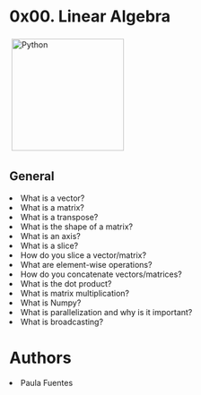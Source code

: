 # 0x00. Linear Algebra
<img src="https://lh3.googleusercontent.com/proxy/k625Qd8b0E4ehJQeURt-oCpv7caw26LUV_nXe02uFn5tBiP7NHBHvAaCefjo1HBnWeHJ5mumbbRe6QHOtZXi57mSi5KTDkqL7NjBpRzsmpyW9sLTz3IK83xi-oqH1KNMOHtD4P5bSZEN5xNAvrD_Sjg1P5Z16f2oAQM" alt="Python" height="200" style="vertical-align:top; margin:4px">

## General
<li>What is a vector?</li>
<li>What is a matrix?</li>
<li>What is a transpose?</li>
<li>What is the shape of a matrix?</li>
<li>What is an axis?</li>
<li>What is a slice?</li>
<li>How do you slice a vector/matrix?</li>
<li>What are element-wise operations?</li>
<li>How do you concatenate vectors/matrices?</li>
<li>What is the dot product?</li>
<li>What is matrix multiplication?</li>
<li>What is Numpy?</li>
<li>What is parallelization and why is it important?</li>
<li>What is broadcasting?</li>

# Authors
<li> Paula Fuentes </li> 

